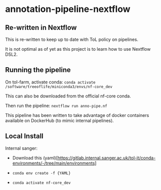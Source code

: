 # annotation-pipeline-nextflow

## Re-written in Nextflow

This is re-written to keep up to date with ToL policy on pipelines.

It is not optimal as of yet as this project is to learn how to use Nextflow DSL2.

## Running the pipeline

On tol-farm, activate conda:
`conda activate /software/treeoflife/miniconda3/envs/nf-core_dev`

This can also be downloaded from the official nf-core conda.

Then run the pipeline:
`nextflow run anno-pipe.nf`

This pipeline has been written to take advantage of docker containers available on DockerHub (to mimic internal pipelines).

## Local Install
Internal sanger:

- Download this (yaml)[https://gitlab.internal.sanger.ac.uk/tol-it/conda-environments/-/tree/main/environments]

- `conda env create -f {YAML}`

- `conda activate nf-core_dev`

